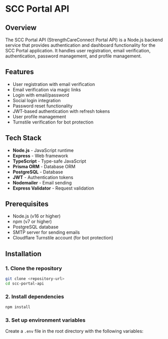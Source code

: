 # SCC Portal API

## Overview
The SCC Portal API (StrengthCareConnect Portal API) is a Node.js backend service that provides authentication and dashboard functionality for the SCC Portal application. It handles user registration, email verification, authentication, password management, and profile management.

## Features
- User registration with email verification
- Email verification via magic links
- Login with email/password
- Social login integration
- Password reset functionality
- JWT-based authentication with refresh tokens
- User profile management
- Turnstile verification for bot protection

## Tech Stack
- **Node.js** - JavaScript runtime
- **Express** - Web framework
- **TypeScript** - Type-safe JavaScript
- **Prisma ORM** - Database ORM
- **PostgreSQL** - Database
- **JWT** - Authentication tokens
- **Nodemailer** - Email sending
- **Express Validator** - Request validation

## Prerequisites
- Node.js (v16 or higher)
- npm (v7 or higher)
- PostgreSQL database
- SMTP server for sending emails
- Cloudflare Turnstile account (for bot protection)

## Installation

### 1. Clone the repository
```bash
git clone <repository-url>
cd scc-portal-api
```

### 2. Install dependencies
```bash
npm install
```

### 3. Set up environment variables
Create a `.env` file in the root directory with the following variables:
